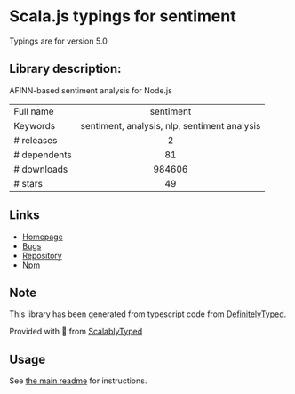 
# Scala.js typings for sentiment

Typings are for version 5.0

## Library description:
AFINN-based sentiment analysis for Node.js

|                    |                 |
| ------------------ | :-------------: |
| Full name          | sentiment |
| Keywords           | sentiment, analysis, nlp, sentiment analysis |
| # releases         | 2 |
| # dependents       | 81 |
| # downloads        | 984606 |
| # stars            | 49 |

## Links
- [Homepage](https://github.com/thisandagain/sentiment)
- [Bugs](https://github.com/thisandagain/sentiment/issues)
- [Repository](https://github.com/thisandagain/sentiment)
- [Npm](https://www.npmjs.com/package/sentiment)
    


## Note
This library has been generated from typescript code from [DefinitelyTyped](https://definitelytyped.org).

Provided with :purple_heart: from [ScalablyTyped](https://github.com/oyvindberg/ScalablyTyped)

## Usage
See [the main readme](../../readme.md) for instructions.


